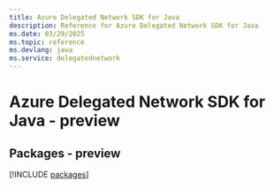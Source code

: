 ```yaml
---
title: Azure Delegated Network SDK for Java
description: Reference for Azure Delegated Network SDK for Java
ms.date: 03/29/2025
ms.topic: reference
ms.devlang: java
ms.service: delegatednetwork
---
```

# Azure Delegated Network SDK for Java - preview
## Packages - preview
[!INCLUDE [packages](delegated-network-index.md)]